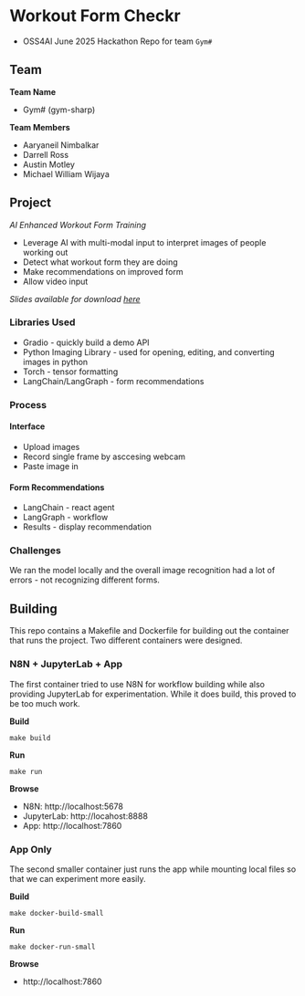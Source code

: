 # Workout Form Checkr

* OSS4AI June 2025 Hackathon Repo for team `Gym#`

## Team

**Team Name**
* Gym# (gym-sharp)

**Team Members**
* Aaryaneil Nimbalkar
* Darrell Ross
* Austin Motley
* Michael William Wijaya

## Project

_AI Enhanced Workout Form Training_

* Leverage AI with multi-modal input to interpret images of people working out
* Detect what workout form they are doing
* Make recommendations on improved form
* Allow video input

_Slides available for download [here](./gymsharp_workout_checkr_slides.pdf)_

### Libraries Used

* Gradio - quickly build a demo API
* Python Imaging Library - used for opening, editing, and converting images in python
* Torch - tensor formatting
* LangChain/LangGraph - form recommendations

### Process

#### Interface

* Upload images
* Record single frame by asccesing webcam
* Paste image in

#### Form Recommendations

* LangChain - react agent
* LangGraph - workflow
* Results - display recommendation

### Challenges

We ran the model locally and the overall image recognition had a lot of errors - not recognizing different forms.

## Building

This repo contains a Makefile and Dockerfile for building out the container that runs the project. Two different containers were designed.

### N8N + JupyterLab + App

The first container tried to use N8N for workflow building while also providing JupyterLab for experimentation. While it does build, this proved to be too much work.

**Build**

`make build`

**Run**

`make run`

**Browse**

* N8N: http://localhost:5678
* JupyterLab: http://locahost:8888
* App: http://localhost:7860

### App Only

The second smaller container just runs the app while mounting local files so that we can experiment more easily.

**Build**

`make docker-build-small`

**Run**

`make docker-run-small`

**Browse**

* http://localhost:7860
